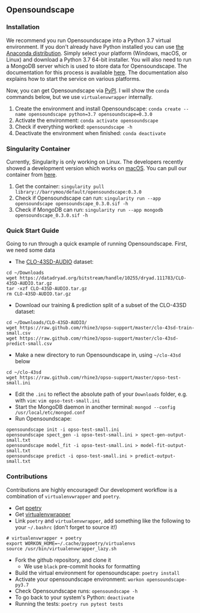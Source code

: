 Opensoundscape
---

### Installation

We recommend you run Opensoundscape into a Python 3.7 virtual environment. If
you don't already have Python installed you can use [the Anaconda
distribution](https://www.anaconda.com/distribution/#download-section). Simply
select your platform (Windows, macOS, or Linux) and download a Python 3.7
64-bit installer. You will also need to run a MongoDB server which is used to
store data for Opensoundscape. The documentation for this process is available
[here](https://docs.mongodb.com/manual/installation/#mongodb-community-edition).
The documentation also explains how to start the service on various platforms.

Now, you can get Opensoundscape via
[PyPI](https://pypi.org/project/opensoundscape/0.3.0).  I will show the
`conda` commands below, but we use `virtualenvwrapper` internally.

1. Create the environment and install Opensoundscape: `conda create --name
   opensoundscape python=3.7 opensoundscape=0.3.0`
2. Activate the environment: `conda activate opensoundscape`
3. Check if everything worked: `opensoundscape -h`
4. Deactivate the environment when finished: `conda deactivate`

### Singularity Container

Currently, Singularity is only working on Linux. The developers recently showed
a development version which works on
[macOS](https://www.linkedin.com/feed/update/urn:li:activity:6505987087735623680/).
You can pull our container from
[here](https://cloud.sylabs.io/library/_container/5c7d4c0f5cf3490001ca7987).

1. Get the container: `singularity pull
   library://barrymoo/default/opensoundscape:0.3.0`
2. Check if Opensoundscape can run: `singularity run --app opensoundscape
   opensoundscape_0.3.0.sif -h`
3. Check if MongoDB can run: `singularity run --app mongodb
   opensoundscape_0.3.0.sif -h`

### Quick Start Guide

Going to run through a quick example of running Opensoundscape. First, we need
some data

- The [CLO-43SD-AUDIO](https://datadryad.org/resource/doi:10.5061/dryad.j2t92)
  dataset:

```
cd ~/Downloads
wget https://datadryad.org/bitstream/handle/10255/dryad.111783/CLO-43SD-AUDIO.tar.gz
tar -xzf CLO-43SD-AUDIO.tar.gz
rm CLO-43SD-AUDIO.tar.gz
```

- Download our training & prediction split of a subset of the CLO-43SD dataset:

```
cd ~/Downloads/CLO-43SD-AUDIO/
wget https://raw.github.com/rhine3/opso-support/master/clo-43sd-train-small.csv
wget https://raw.github.com/rhine3/opso-support/master/clo-43sd-predict-small.csv
```

- Make a new directory to run Opensoundscape in, using `~/clo-43sd` below

```
cd ~/clo-43sd
wget https://raw.github.com/rhine3/opso-support/master/opso-test-small.ini
```

- Edit the `.ini` to reflect the absolute path of your `Downloads` folder, e.g.
  with `vim`: `vim opso-test-small.ini`
- Start the MongoDB daemon in another terminal: `mongod --config
  /usr/local/etc/mongod.conf`
- Run Opensoundscape:

```
opensoundscape init -i opso-test-small.ini
opensoundscape spect_gen -i opso-test-small.ini > spect-gen-output-small.txt
opensoundscape model_fit -i opso-test-small.ini > model-fit-output-small.txt
opensoundscape predict -i opso-test-small.ini > predict-output-small.txt
```

### Contributions

Contributions are highly encouraged! Our development workflow is a combination
of `virtualenvwrapper` and `poetry`. 

- Get [poetry](https://poetry.eustace.io/docs/#installation)
- Get
  [virtualenvwrapper](https://virtualenvwrapper.readthedocs.io/en/latest/install.html)
- Link `poetry` and `virtualenvwrapper`, add something like the following to
  your `~/.bashrc` (don't forget to source it!)

```
# virtualenvwrapper + poetry
export WORKON_HOME=~/.cache/pypoetry/virtualenvs
source /usr/bin/virtualenvwrapper_lazy.sh
```

- Fork the github repository, and clone it
    - We use `black` pre-commit hooks for formatting
- Build the virtual environment for opensoundscape: `poetry install`
- Activate your opensoundscape environment: `workon opensoundscape-py3.7`
- Check Opensoundscape runs: `opensoundscape -h`
- To go back to your system's Python: `deactivate`
- Running the tests: `poetry run pytest tests`
